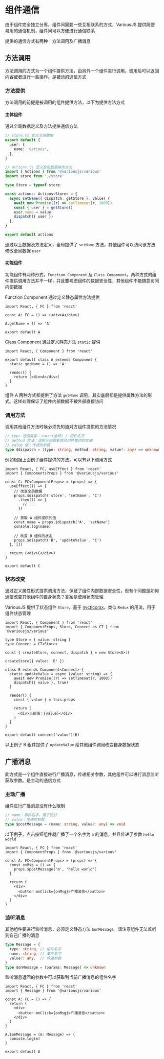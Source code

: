 # 组件通信

由于组件完全独立分离，组件间需要一些互相联系的方式，VariousJS 提供简便易用的通信机制，组件间可以方便进行通信联系

提供的通信方式有两种：方法调用及广播消息

<!-- toc -->

## 方法调用

方法调用的方式为一个组件提供方法，由另外一个组件进行调用，调用后可以返回内容或者进行一些操作。是被动的通信方式

### 方法提供

方法调用的前提是被调用的组件提供方法，以下为提供方法方式

#### 主体组件

通过全局数据定义及方法提供通信方法

```ts
// store.ts 定义全局数据
export default {
  user: {
    name: 'various',
  },
}

// actions.ts 定义全局数据操作方法
import { Actions } from '@variousjs/various'
import store from './store'

type Store = typeof store

const actions: Actions<Store> = {
  async setName({ dispatch, getStore }, value) {
    await new Promise((r) => setTimeout(r, 1000))
    const { user } = getStore()
    user.name = value
    dispatch({ user })
  },
}

export default actions
```

通过以上数据及方法定义，全局提供了 `setName` 方法，其他组件可以访问该方法修改全局数据 `user`

#### 功能组件

功能组件有两种形式，`Function Component` 及 `Class Component`。两种方式的组件提供调用方法并不一样，并且要考虑组件的数据安全性，其他组件不能随意访问内部数据

Function Component 通过定义静态属性方法提供

```tsx
import React, { FC } from 'react'

const A: FC = () => (<div>A</div>)

A.getName = () => 'A'

export default A
```

Class Component 通过定义静态方法 `static` 提供

```tsx
import React, { Component } from 'react'

export default class A extends Component {
  static getName = () => 'A'

  render() {
    return (<div>A</div>)
  }
}
```

组件 A 两种方式都提供了方法 `getName` 调用，其实底层都是提供属性方法的形式。这样处理保证了组件内部数据不被外部直接访问

### 调用方法

调用其他组件方法时候必须先知道对方组件提供的方法情况

```ts
// type 通信类型：store(全局) / 组件名字
// method 方法：调用全局或者其他组件提供的方法
// value 值：传递的参数
type $dispatch = (type: string, method: string, value?: any) => unknown
```

例如根据上面例子组件提供的方法，可以有以下调用方式

```tsx
import React, { FC, useEffect } from 'react'
import { ComponentsProps } from '@variousjs/various'

const C: FC<ComponentProps> = (props) => {
  useEffect(() => {
    // 改变全局数据
    props.$dispatch('store', 'setName', 'C')
      .then(() => {
        // ...
      })

    // 获取 A 组件提供的值
    const name = props.$dispatch('A', 'setName')
    console.log(name)

    // 改变 B 组件的状态
    props.$dispatch('B', 'updateValue', 'C')
  }, [])

  return (<div>C</div>)
}

export default C
```

### 状态改变

通过定义属性形式提供调用方法，保证了组件内部数据安全性，但有个问题是如何通信改变其他组件的自身状态？答案是使用状态管理

VariousJS 提供了状态组件 `Store`，基于 [nycticorax](https://github.com/fratercula/nycticorax)，类似 `Redux` 的用法，用于组件状态管理

```tsx
import React, { Component } from 'react'
import { ComponentProps, Store, Connect as CT } from '@variousjs/various'

type Store = { value: string }
type Connect = CT<Store>

const { createStore, connect, dispatch } = new Store<S>()

createStore({ value: 'B' })

class B extends Component<Connect> {
  static updateValue = async (value: string) => {
    await new Promise((r) => setTimeout(r, 1000))
    dispatch({ value }, true)
  }

  render() {
    const { value } = this.props

    return (
      <div>当前值：{value}</div>
    )
  }
}

export default connect('value')(B)
```

以上例子 B 组件提供了 `updateValue` 给其他组件调用改变自身数据状态

## 广播消息

此方式是一个组件直接进行广播消息，传递相关参数，其他组件可以进行消息监听获取参数。是主动的通信方式

### 主动广播

组件进行广播消息没有什么限制

```ts
// name：事件名字，用于区分
// value：传递的参数
type $postMessage = (name: string, value?: any) => void
```

以下例子，点击按钮组件就广播了一个名字为 `m` 的消息，并且传递了参数 `hello world`

```tsx
import React, { FC } from 'react'
import { ComponentProps } from '@variousjs/various'

const A: FC<ComponentProps> = (props) => {
  const onMsg = () => {
    props.$postMessage('m', 'hello world')
  }

  return (
    <div>
      <button onClick={onMsg}>广播消息</button>
    </div>
  )
}
```

### 监听消息

其他组件要进行监听消息，必须定义静态方法 `$onMessage`。请注意组件无法监听到自己广播的消息

```ts
type Message = {
  type: string, // 组件名字
  name: string, // 事件名字
  value?: any,  // 传递参数
}
type $onMessage = (params: Message) => unknown
```

监听消息返回的参数中可以获取到当前广播消息的组件名字

```tsx
import React, { FC } from 'react'
import { Message } from '@variousjs/various'

const A: FC = () => {
  return (
    <div>
      <button onClick={onMsg}>广播消息</button>
    </div>
  )
}

A.$onMessage = (m: Message) => {
  console.log(m)
}

export default A
```
